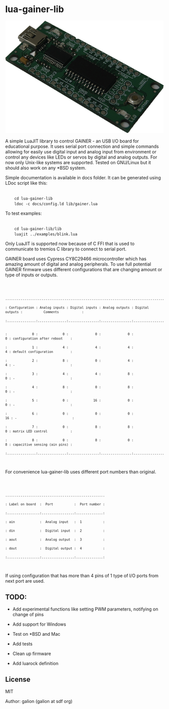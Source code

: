 lua-gainer-lib
==============

![GAINER board](gainer-without-goldpins.png "GAINER board")

A simple LuaJIT library to control GAINER - an USB I/O board for educational purpose. It uses serial port connection and simple commands
allowing for easily use digital input and analog input from environment or
control any devices like LEDs or servos by digital and analog outputs.
For now only Unix-like systems are supported. Tested on GNU/Linux but it should also work on any *BSD system.

Simple documentation is available in docs folder. It can be generated using LDoc script like this:

<code>
    cd lua-gainer-lib
    ldoc -c docs/config.ld lib/gainer.lua 
</code>

To test examples:

<code>
    cd lua-gainer-lib/lib
    luajit ../examples/blink.lua
</code>


Only LuaJIT is supported now because of C FFI that is used to communicate to tremios C library to connect to serial port.

GAINER board uses Cypress CY8C29466 microcontroller which has amazing amount of digital and analog peripherals. To use full potential GAINER firmware uses different configurations that are changing amount or type of inputs or outputs.

<code>

    .....................................................................................................................
    
    : Configuration : Analog inputs : Digital inputs : Analog outputs : Digital outputs :           Comments            :
    
    :...............:...............:................:................:.................:...............................:


    :             0 :             0 :              0 :              0 :               0 : configuration after reboot    :
    
    :             1 :             4 :              4 :              4 :               4 : default configuration         :
    
    :             2 :             8 :              0 :              4 :               4 : -                             :
    
    :             3 :             4 :              4 :              8 :               0 : -                             :
    
    :             4 :             8 :              0 :              8 :               0 : -                             :
    
    :             5 :             0 :             16 :              0 :               0 : -                             :
    
    :             6 :             0 :              0 :              0 :              16 : -                             :
    
    :             7 :             0 :              8 :              8 :               0 : matrix LED control            :
    
    :             8 :             0 :              8 :              0 :               8 : capacitive sensing (ain pins) :
    
    :...............:...............:................:................:.................:...............................:

</code>

For convenience lua-gainer-lib uses different port numbers than original.

<code>

    ....................................................
    
    : Label on board  :  Port           :  Port number :
    
    :.................:.................:..............:
    
    : ain             :  Analog input   :  1           :
    
    : din             :  Digital input  :  2           :
    
    : aout            :  Analog output  :  3           :
    
    : dout            :  Digital output :  4           :
    
    :.................:.................:..............:
    
</code>

If using configuration that has more than 4 pins of 1 type of I/O ports from next port are used.

TODO:
----

- Add experimental functions like setting PWM parameters, notifying on change of pins

- Add support for Windows

- Test on *BSD and Mac

- Add tests

- Clean up firmware

- Add luarock definition

License
-------

MIT

Author: galion (galion at sdf org)